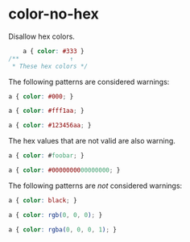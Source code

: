 # color-no-hex

Disallow hex colors.

```css
    a { color: #333 }
/**              ↑
 * These hex colors */
```

The following patterns are considered warnings:

```css
a { color: #000; }
```

```css
a { color: #fff1aa; }
```

```css
a { color: #123456aa; }
```

The hex values that are not valid are also warning.

```css
a { color: #foobar; }
```

```css
a { color: #0000000000000000; }
```

The following patterns are *not* considered warnings:

```css
a { color: black; }
```

```css
a { color: rgb(0, 0, 0); }
```

```css
a { color: rgba(0, 0, 0, 1); }
```
